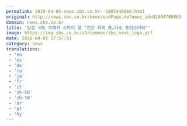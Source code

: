 ```yaml
---
permalink: 2018-04-05-news.sbs.co.kr--1805448660.html
original: http://news.sbs.co.kr/news/endPage.do?news_id=N1004700863
domain: news.sbs.co.kr
title: '암살 시도 피해자 스파이 딸 "건강 회복 중…다소 혼란스러워"'
image: https://img.sbs.co.kr/s9/common/sbs_news_logo.gif
date: 2018-04-05 17:57:51
category: news
translations: 
 - 'en'
 - 'es'
 - 'de'
 - 'ru'
 - 'ja'
 - 'fr'
 - 'it'
 - 'zh-CN'
 - 'zh-TW'
 - 'ar'
 - 'pt'
 - 'hy'
---
```


